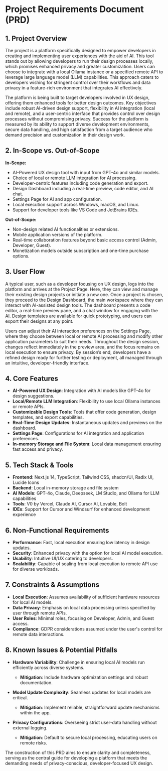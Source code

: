 # Project Requirements Document (PRD)

## 1. Project Overview

The project is a platform specifically designed to empower developers in creating and implementing user experiences with the aid of AI. This tool stands out by allowing developers to run their design processes locally, which promises enhanced privacy and greater customization. Users can choose to integrate with a local Ollama instance or a specified remote API to leverage large language model (LLM) capabilities. This approach caters to developers wishing for stringent control over their workflows and data privacy in a feature-rich environment that integrates AI effectively.

The platform is being built to target developers involved in UX design, offering them enhanced tools for better design outcomes. Key objectives include robust AI-driven design support, flexibility in AI integration (local and remote), and a user-centric interface that provides control over design processes without compromising privacy. Success for the platform is measured by its ability to support diverse development environments, secure data handling, and high satisfaction from a target audience who demand precision and customization in their design work.

## 2. In-Scope vs. Out-of-Scope

**In-Scope:**

*   AI-Powered UX design tool with input from GPT-4o and similar models.
*   Choice of local or remote LLM integration for AI processing.
*   Developer-centric features including code generation and export.
*   Design Dashboard including a real-time preview, code editor, and AI chat.
*   Settings Page for AI and app configuration.
*   Local execution support across Windows, macOS, and Linux.
*   Support for developer tools like VS Code and JetBrains IDEs.

**Out-of-Scope:**

*   Non-design related AI functionalities or extensions.
*   Mobile application versions of the platform.
*   Real-time collaboration features beyond basic access control (Admin, Developer, Guest).
*   Monetization models outside subscription and one-time purchase options.

## 3. User Flow

A typical user, such as a developer focusing on UX design, logs into the platform and arrives at the Project Page. Here, they can view and manage their existing design projects or initiate a new one. Once a project is chosen, they proceed to the Design Dashboard, the main workspace where they can interact with AI-assisted design tools. The dashboard presents a code editor, a real-time preview pane, and a chat window for engaging with the AI. Design templates are available for quick prototyping, and users can export their designs at any point.

Users can adjust their AI interaction preferences on the Settings Page, where they choose between local or remote AI processing and modify other application parameters to suit their needs. Throughout the design session, changes reflect immediately in the preview area, and the focus remains on local execution to ensure privacy. By session’s end, developers have a refined design ready for further testing or deployment, all managed through an intuitive, developer-friendly interface.

## 4. Core Features

*   **AI-Powered UX Design**: Integration with AI models like GPT-4o for design suggestions.
*   **Local/Remote LLM Integration**: Flexibility to use local Ollama instances or remote APIs.
*   **Customizable Design Tools**: Tools that offer code generation, design templates, and export capabilities.
*   **Real-Time Design Updates**: Instantaneous updates and previews on the dashboard.
*   **Settings Page**: Configurations for AI integration and application preferences.
*   **In-memory Storage and File System**: Local data management ensuring fast access and privacy.

## 5. Tech Stack & Tools

*   **Frontend**: Next.js 14, TypeScript, Tailwind CSS, shadcn/UI, Radix UI, Lucide Icons
*   **Backend**: Local in-memory storage and file system
*   **AI Models**: GPT-4o, Claude, Deepseek, LM Studio, and Ollama for LLM capabilities
*   **Tools**: V0 by Vercel, Claude AI, Cursor AI, Lovable, Bolt
*   **IDEs**: Support for Cursor and Windsurf for enhanced development experience

## 6. Non-Functional Requirements

*   **Performance**: Fast, local execution ensuring low latency in design updates.
*   **Security**: Enhanced privacy with the option for local AI model execution.
*   **Usability**: Intuitive UI/UX catering to developers.
*   **Scalability**: Capable of scaling from local execution to remote API use for diverse workloads.

## 7. Constraints & Assumptions

*   **Local Execution**: Assumes availability of sufficient hardware resources for local AI models.
*   **Data Privacy**: Emphasis on local data processing unless specified by user through remote APIs.
*   **User Roles**: Minimal roles, focusing on Developer, Admin, and Guest access.
*   **Compliance**: GDPR considerations assumed under the user's control for remote data interactions.

## 8. Known Issues & Potential Pitfalls

*   **Hardware Variability**: Challenge in ensuring local AI models run efficiently across diverse systems.

    *   **Mitigation**: Include hardware optimization settings and robust documentation.

*   **Model Update Complexity**: Seamless updates for local models are critical.

    *   **Mitigation**: Implement reliable, straightforward update mechanisms within the app.

*   **Privacy Configurations**: Overseeing strict user-data handling without external logging.

    *   **Mitigation**: Default to secure local processing, educating users on remote risks.

The construction of this PRD aims to ensure clarity and completeness, serving as the central guide for developing a platform that meets the demanding needs of privacy-conscious, developer-focused UX design.

